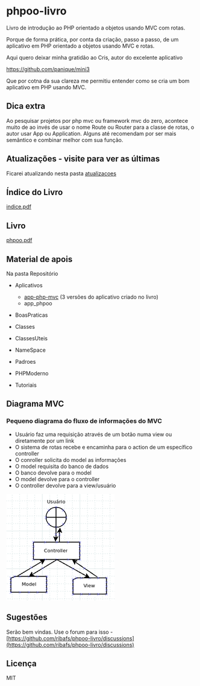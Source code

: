 # phpoo-livro

Livro de introdução ao PHP orientado a objetos usando MVC com rotas.

Porque de forma prática, por conta da criação, passo a passo, de um aplicativo em PHP orientado a objetos usando MVC e rotas.

Aqui quero deixar minha gratidão ao Cris, autor do excelente aplicativo

https://github.com/panique/mini3

Que por cotna da sua clareza me permitiu entender como se cria um bom aplicativo em PHP usando MVC.

## Dica extra

Ao pesquisar projetos por php mvc ou framework mvc do zero, acontece muito de ao invés de usar o nome Route ou Router para a classe de rotas, o autor usar App ou Application. Alguns até recomendam por ser mais semântico e combinar melhor com sua função.

## Atualizações - visite para ver as últimas

Ficarei atualizando nesta pasta [atualizacoes](atualizacoes)

## Índice do Livro

[indice.pdf](indice.pdf)

## Livro

[phpoo.pdf](phpoo.pdf)

## Material de apois

Na pasta Repositório

- Aplicativos
    - [app-php-mvc](Repositorio/Aplicativos/app-php-mvc) (3 versões do aplicativo criado no livro)
    - app_phpoo
    
- BoasPraticas
- Classes
- ClassesUteis
- NameSpace
- Padroes
- PHPModerno
- Tutoriais

## Diagrama MVC

### Pequeno diagrama do fluxo de informações do MVC

- Usuário faz uma requisição através de um botão numa view ou diretamente por um link
- O sistema de rotas recebe e encaminha para o action  de um específico controller
- O conroller solicita do model as informações
- O model requisita do banco de dados
- O banco devolve para o model
- O model devolve para o controller
- O controller devolve para a view/usuário

![](mvc.png)

## Sugestões

Serão bem vindas. Use o forum para isso - [https://github.com/ribafs/phpoo-livro/discussions](https://github.com/ribafs/phpoo-livro/discussions)

## Licença

MIT
